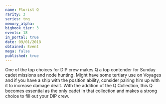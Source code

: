 ```yaml
---
name: Florist Q
rarity: 3
series: tng
memory_alpha:
bigbook_tier: 3
events: 18
in_portal: true
date: 09/01/2018
obtained: Event
mega: false
published: true
---
```


One of the top choices for DIP crew makes Q a top contender for Sunday cadet missions and node hunting. Might have some tertiary use on Voyages and if you have a ship with the position ability, consider pairing him up with it to increase damage dealt. With the addition of the Q Collection, this Q becomes essential as the only cadet in that collection and makes a strong choice to fill out your DIP crew.
